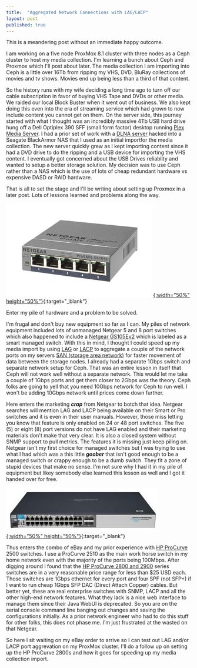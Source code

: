 ```yaml
---
title:  "Aggregated Network Connections with LAG/LACP"
layout: post
published: true
---
```


This is a meandering post without an immediate happy outcome.

I am working on a five node ProxMox 8.1 cluster with three nodes as a Ceph cluster to host my media collection. I'm learning a bunch about Ceph and Proxmox which I'll post about later. The media collection I am importing into Ceph is a little over 16Tb from ripping my VHS, DVD, BluRay collections of movies and tv shows. Movies end up being less than a third of that content.

So the history runs with my wife deciding a long time ago to turn off our cable subscription in favor of buying VHS Tape and DVDs or other media. We raided our local Block Buster when it went out of business. We also kept doing this even into the era of streaming service which had grown to now include content you cannot get on them. On the server side, this journey started with what I thought was an incredibly massive 4Tb USB hard drive hung off a Dell Optiplex 390 SFF (small form factor) desktop running [Plex Media Server](https://www.plex.tv/media-server-downloads). I had a prior set of work with a [DLNA server](https://en.wikipedia.org/wiki/DLNA) hacked into a Seagate BlackArmor NAS that I used as an initial importfor the media collection. The new server quickly grew as I kept importing content since it had a DVD drive to do the ripping and a USB device for importing the VHS content. I eventually got concerned about the USB Drives reliablity and wanted to setup a better storage solution. My decision was to use Ceph rather than a NAS which is the use of lots of cheap redundant hardware vs expensive DASD or RAID hardware.

That is all to set the stage and I'll be writing about setting up Proxmox in a later post. Lots of lessons learned and problems along the way.

[![Netgear GS105Ev2](/assets/images/GS105Ev2.png){:width="50%" height="50%"}](/assets/images/GS105Ev2.png){:target="_blank"}

Enter my pile of hardware and a problem to be solved.

I'm frugal and don't buy new equipment so far as I can. My piles of network equipment included lots of unmanaged Netgear 5 and 8 port switches which also happened to include a [Netgear GS105Ev2](https://www.netgear.com/support/product/gs105ev2) which is labeled as a smart managed switch. With this in mind, I thought I could speed up my media import by using [LAG](https://en.wikipedia.org/wiki/Link_aggregation) or [LACP](https://en.wikipedia.org/wiki/Link_aggregation#Link_Aggregation_Control_Protocol) to aggregate a couple of the network ports on my servers [SAN (storage area network)](https://en.wikipedia.org/wiki/Storage_area_network) for faster movement of data between the storage nodes. I already had a separate 1Gbps switch and separate network setup for Ceph. That was an entire lesson in itself that Ceph will not work well without a separate network. This would let me take a couple of 1Gbps ports and get them closer to 2Gbps was the theory. Ceph folks are going to yell that you need 10Gbps network for Ceph to run well. I won't be adding 10Gbps network until prices come down further.

Here enters the marketing ***crap*** from Netgear to botch that idea. Netgear searches will mention LAG and LACP being available on their Smart or Pro switches and it is even in their user manuals. However, those miss letting you know that feature is only enabled on 24 or 48 port switches. The five (5) or eight (8) port versions do not have LAG enabled and their marketing materials don't make that very clear. It is also a closed system without SNMP support to pull metrics. The features it is missing just keep piling on. Netgear isn't my first choice for managed switches but I was trying to use what I had which was a this little ***goober*** that isn't good enough to be a managed switch or crappy enough to be a dumb switch. They fit a zone of stupid devices that make no sense. I'm not sure why I had it in my pile of equipment but likey somebody else learned this lesson as well and I got it handed over for free.

[![HP ProCurve 2810-24](/assets/images/hp-procurve-2810-24.jpg){:width="50%" height="50%"}](/assets/images/hp-procurve-2810-24.jpg){:target="_blank"}

Thus enters the combo of eBay and my prior experience with [HP ProCurve](https://en.wikipedia.org/wiki/ProCurve) 2500 switches. I use a ProCurve 2510 as the main work horse switch in my home network even with the majority of the ports being 100Mbps. After digging around I found that the [HP ProCurve 2800 and 2900](https://en.wikipedia.org/wiki/List_of_ProCurve_products#Mainstream) series switches are in a very reasonable price range for less than $25 USD each. Those switches are 1Gbps ethernet for every port and four SPF (not SFP+) if I want to run cheap 1Gbps SFP DAC (Direct Attach Copper) cables. But better yet, these are real enterprise switches with SNMP, LACP and all the other high-end network features. What they lack is a nice web interface to manage them since their Java WebUI is deprecated. So you are on the serial console command line banging out changes and saving the configurations initially. As a prior network engineer who had to do this stuff for other folks, this does not phase me. I'm just frustrated at the wasted on that Netgear.

So here I sit waiting on my eBay order to arrive so I can test out LAG and/or LACP port aggrevation on my ProxMox cluster.  I'll do a follow up on setting up the HP ProCurve 2800s and how it goes for speeding up my media collection import.
